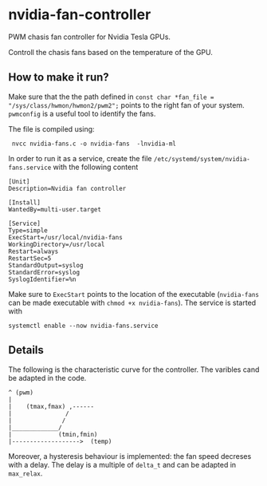 # nvidia-fan-controller

PWM chasis fan controller for Nvidia Tesla GPUs. 

Controll the chasis fans based on the temperature of the GPU.

## How to make it run?

Make sure that the the path defined in `const char *fan_file = "/sys/class/hwmon/hwmon2/pwm2";` points to the right fan of your system.
`pwmconfig` is a useful tool to identify the fans.

The file is compiled using: 

```
 nvcc nvidia-fans.c -o nvidia-fans  -lnvidia-ml
```

In order to run it as a service, create the file `/etc/systemd/system/nvidia-fans.service` with the following content

```
[Unit]
Description=Nvidia fan controller

[Install]
WantedBy=multi-user.target

[Service]
Type=simple
ExecStart=/usr/local/nvidia-fans
WorkingDirectory=/usr/local
Restart=always
RestartSec=5
StandardOutput=syslog
StandardError=syslog
SyslogIdentifier=%n
```

Make sure to `ExecStart` points to the location of the executable (`nvidia-fans` can be made executable with `chmod +x nvidia-fans`).
The service is started with 

```
systemctl enable --now nvidia-fans.service
```

## Details

The following is the characteristic curve for the controller. The varibles cand be adapted in the code.
```
^ (pwm)       
|
|    (tmax,fmax) ,------
|               /
|              /
|_____________/ 
|             (tmin,fmin)
|------------------->  (temp)   
```
Moreover, a hysteresis behaviour is implemented: the fan speed decreses with a delay.
The delay is a multiple of `delta_t` and can be adapted in `max_relax`.

